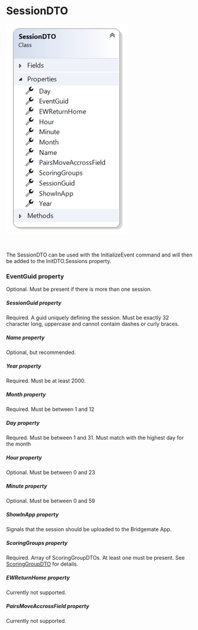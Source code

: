 # SessionDTO

![Image](<lib/SessionDTO 1.png>)

&nbsp;

The SessionDTO can be used with the InitializeEvent command and will then be added to the InitDTO.Sessions property.

### EventGuid property

Optional. Must be present if there is more than one session.

##### SessionGuid property

Required. A guid uniquely defining the session. Must be exactly 32 character long, uppercase and cannot contaim dashes or curly braces.

##### Name property

Optional, but recommended.

##### Year property

Required. Must be at least 2000.

##### Month property

Required. Must be between 1 and 12

##### Day property

Requred. Must be between 1 and 31. Must match with the highest day for the month

##### Hour property

Optional. Must be between 0 and 23

##### Minute property

Optional. Must be between 0 and 59

##### ShowInApp property

Signals that the session should be uploaded to the Bridgemate App.

##### ScoringGroups property

Required. Array of ScoringGroupDTOs. At least one must be present. See [ScoringGroupDTO](<ScoringGroupDTO.md>) for details.

##### EWReturnHome property

Currently not supported.

##### PairsMoveAccrossField property

Currently not supported.

